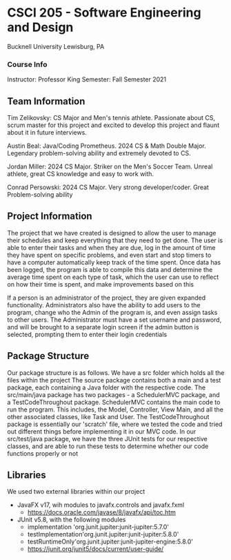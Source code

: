 # CSCI 205 - Software Engineering and Design
Bucknell University
Lewisburg, PA
### Course Info
Instructor: Professor King
Semester: Fall Semester 2021
## Team Information

Tim Zelikovsky: CS Major and Men's tennis athlete. Passionate about CS, scrum master for this project and 
excited to develop this project and flaunt about it in future interviews.

Austin Beal: Java/Coding Prometheus. 2024 CS & Math Double Major. Legendary problem-solving ability and extremely devoted to CS. 

Jordan Miller: 2024 CS Major. Striker on the Men's Soccer Team. Unreal athlete, great CS knowledge and easy to work with. 

Conrad Persowski: 2024 CS Major. Very strong developer/coder. Great Problem-solving ability 
## Project Information
The project that we have created is designed to allow the user to manage their schedules and keep
everything that they need to get done. The user is able to enter their tasks and when they are due, 
log in the amount of time they have spent on specific problems, and even start and stop
timers to have a computer automatically keep track of the time spent. Once data has been logged, the
program is able to compile this data and determine the average time spent on each type of task,
which the user can use to reflect on how their time is spent, and make improvements based on 
this

If a person is an administrator of the project, they are given expanded functionality. Administrators
also have the ability to add users to the program, change who the  Admin of the program is, and 
even assign tasks to other users. The Administrator must have a set username and password, and will
be brought to a separate login screen if the admin button is selected, prompting them to
enter their login credentials

## Package Structure
Our package structure is as follows. We have a src folder which holds all the files within the project
The source package contains both a main and a test package, each containing a Java folder with the
respective code. The src/main/java package has two packages - a SchedulerMVC package, and a TestCodeThroughout
package. SchedulerMVC contains the main code to run the program. This includes, the Model, Controller, View
Main, and all the other associated classes, like Task and User. The TestCodeThroughout package is essentially
our 'scratch'  file, where we tested the code and tried out different things before implementing it in our
MVC code. In our src/test/java package, we have the three JUnit tests for our respective classes, and are able
to run these tests to determine whether our code functions properly or not


## Libraries
We used two external libraries within our project
- JavaFX v17, wih modules to javafx.controls and javafx.fxml
  - https://docs.oracle.com/javase/8/javafx/api/toc.htm
- JUnit v5.8, with the following modules
  - implementation 'org.junit.jupiter:junit-jupiter:5.7.0' 
  - testImplementation'org.junit.jupiter:junit-jupiter:5.8.0' 
  - testRuntimeOnly'org.junit.jupiter:junit-jupiter-engine:5.8.0'
  - https://junit.org/junit5/docs/current/user-guide/
